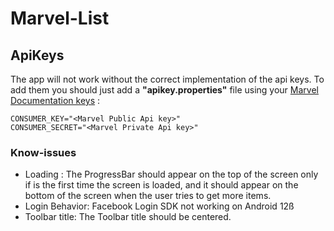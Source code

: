 # Marvel-List

## ApiKeys
The app will not work without the correct implementation of the api keys. To add them you should just add a **"apikey.properties"** file using your [Marvel Documentation keys](https://developer.marvel.com/account) :

```
CONSUMER_KEY="<Marvel Public Api key>"
CONSUMER_SECRET="<Marvel Private Api key>"
```

### Know-issues

- Loading : The ProgressBar should appear on the top of the screen only if is the first time the screen is loaded, and it should appear on the bottom of the screen when the user tries to get more items.
- Login Behavior: Facebook Login SDK not working on Android 12ß
- Toolbar title: The Toolbar title should be centered.
